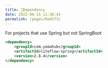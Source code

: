 ```yaml
---
title: 🧬Dependency
date: 2022-06-15 11:36:43
permalink: /pages/0a4573/
---
```


For projects that use Spring but not SpringBoot

```xml
<dependency>
	<groupId>com.yomahub</groupId>
    <artifactId>liteflow-spring</artifactId>
	<version>2.8.4</version>
</dependency>
```